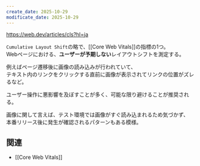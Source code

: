```yaml
---
create_date: 2025-10-29
modificate_date: 2025-10-29
---
```

<https://web.dev/articles/cls?hl=ja>

`Cumulative Layout Shift`の略で、[[Core Web Vitals]]の指標の1つ。  
Webページにおける、**ユーザーが予期しない**レイアウトシフトを測定する。

例えばページ遷移後に画像の読み込みが行われていて、  
テキスト内のリンクをクリックする直前に画像が表示されてリンクの位置がズレるなど。

ユーザー操作に悪影響を及ぼすことが多く、可能な限り避けることが推奨される。

画像に関して言えば、テスト環境では画像がすぐ読み込まれるため気づかず、  
本番リリース後に発生が確認されるパターンもある模様。

## 関連
* [[Core Web Vitals]]